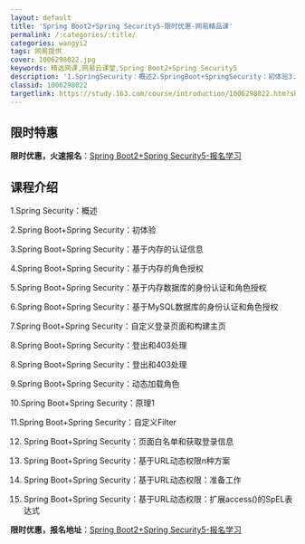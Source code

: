```yaml
---
layout: default
title: 'Spring Boot2+Spring Security5-限时优惠-网易精品课'
permalink: /:categories/:title/
categories: wangyi2
tags: 网易提供
cover: 1006298022.jpg
keywords: 精选网课,网易云课堂,Spring Boot2+Spring Security5
description: '1.SpringSecurity：概述2.SpringBoot+SpringSecurity：初体验3.SpringBo'
classid: 1006298022
targetlink: https://study.163.com/course/introduction/1006298022.htm?share=1&shareId=1025206652&utm_campaign=share&utm_medium=iphoneShare&utm_source=&utm_u=1025206652
---
```


## 限时特惠

**限时优惠，火速报名**：[Spring Boot2+Spring Security5-报名学习](https://study.163.com/course/introduction/1006298022.htm?share=1&shareId=1025206652&utm_campaign=share&utm_medium=iphoneShare&utm_source=&utm_u=1025206652)

## 课程介绍

1.Spring Security：概述



2.Spring Boot+Spring Security：初体验



3.Spring Boot+Spring Security：基于内存的认证信息



4.Spring Boot+Spring Security：基于内存的角色授权



5.Spring Boot+Spring Security：基于内存数据库的身份认证和角色授权



6.Spring Boot+Spring Security：基于MySQL数据库的身份认证和角色授权



7.Spring Boot+Spring Security：自定义登录页面和构建主页



8.Spring Boot+Spring Security：登出和403处理



8.Spring Boot+Spring Security：登出和403处理



9.Spring Boot+Spring Security：动态加载角色



10.Spring Boot+Spring Security：原理1



11.Spring Boot+Spring Security：自定义Filter



12.	Spring Boot+Spring Security：页面白名单和获取登录信息



13.	Spring Boot+Spring Security：基于URL动态权限n种方案



14.	Spring Boot+Spring Security：基于URL动态权限：准备工作



15.	Spring Boot+Spring Security：基于URL动态权限：扩展access()的SpEL表达式

**限时优惠，报名地址**：[Spring Boot2+Spring Security5-报名学习](https://study.163.com/course/introduction/1006298022.htm?share=1&shareId=1025206652&utm_campaign=share&utm_medium=iphoneShare&utm_source=&utm_u=1025206652)

